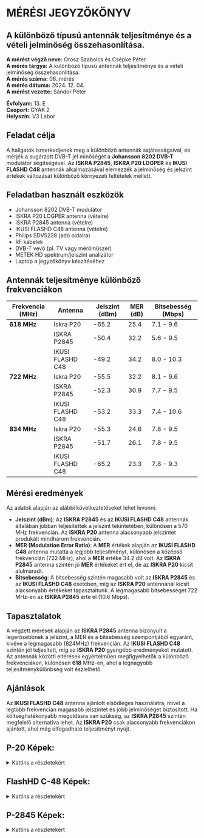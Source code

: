 # MÉRÉSI JEGYZŐKÖNYV
## A különböző típusú antennák teljesítménye és a vételi jelminőség összehasonlítása.  

**A mérést végző neve:** Orosz Szabolcs és Csépke Péter  
**A mérés tárgya:** A különböző típusú antennák teljesítménye és a vételi jelminőség összehasonlítása.  
**A mérés száma:** 06. mérés  
**A mérés dátuma:** 2024. 12. 04.  
**A mérést vezette:** Sándor Péter  

**Évfolyam:** 13. E  
**Csoport:** GYAK 2  
**Helyszín:** V3 Labor  

## Feladat célja
A hallgatók ismerkedjenek meg a különböző antennák sajátosságaival, és mérjék a sugárzott DVB-T jel minőségét a **Johansson 8202 DVB-T** modulátor segítségével. Az **ISKRA P2845**, **ISKRA P20 LOGPER** és **IKUSI FLASHD C48** antennák alkalmazásával elemezzék a jelminőség és jelszint értékek változását különböző környezeti feltételek mellett.

## Feladatban használt eszközök  
  - Johansson 8202 DVB-T modulátor  
  - ISKRA P20 LOGPER antenna (vételre)  
  - ISKRA P2845 antenna (vételre)  
  - IKUSI FLASHD C48 antenna (vételre)  
  - Philips SDV5228 (adó oldalra)  
  - RF kábelek  
  - DVB-T vevő (pl. TV vagy mérőműszer)  
  - METEK HD spektrum/jelszint analizátor  
  - Laptop a jegyzőkönyv készítéséhez  

## Antennák teljesítménye különböző frekvenciákon

| Frekvencia (MHz) | Antenna          | Jelszint (dBm) | MER (dB) | Bitsebesség (Mbps) |
| ---------------- | ---------------- | -------------- | -------- | ------------------ |
| **618 MHz**      | Iskra P20        | -65.2          | 25.4     | 7.1 - 9.6          |
|                  | ISKRA P2845      | -50.4          | 32.2     | 5.6 - 9.5          |
|                  | IKUSI FLASHD C48 | -49.2          | 34.2     | 8.0 - 10.3         |
| **722 MHz**      | Iskra P20        | -55.5          | 32.2     | 8.1 - 9.6          |
|                  | ISKRA P2845      | -52.3          | 30.9     | 7.7 - 9.5          |
|                  | IKUSI FLASHD C48 | -53.2          | 33.3     | 7.4 - 10.6         |
| **834 MHz**      | Iskra P20        | -55.3          | 24.6     | 7.8 - 9.5          |
|                  | ISKRA P2845      | -51.7          | 26.1     | 7.8 - 9.5          |
|                  | IKUSI FLASHD C48 | -65.2          | 23.3     | 7.8 - 9.3          |

##  Mérési eredmények 
Az adatok alapján az alábbi következtetéseket lehet levonni:
- **Jelszint (dBm)**: Az **ISKRA P2845** és az **IKUSI FLASHD C48** antennák általában jobban teljesítettek a jelszint tekintetében, különösen a 570 MHz frekvencián. Az **ISKRA P20** antenna alacsonyabb jelszintet produkált mindhárom frekvencián.
- **MER (Modulation Error Ratio)**: A **MER** értékek alapján az **IKUSI FLASHD C48** antenna mutatta a legjobb teljesítményt, különösen a középső frekvencián (722 MHz), ahol a **MER** értéke 34.2 dB volt. Az **ISKRA P2845** antenna szintén jó **MER** értékeket ért el, de az **ISKRA P20** kicsit alulmaradt.
- **Bitsebesség**: A bitsebesség szintén magasabb volt az **ISKRA P2845** és az **IKUSI FLASHD C48** esetében, míg az **ISKRA P20** antennánál kicsit alacsonyabb értékeket tapasztaltunk. A legmagasabb bitsebességet 722 MHz-en az **ISKRA P2845** érte el (10.6 Mbps).

##  Tapasztalatok
A végzett mérések alapján az **ISKRA P2845** antenna bizonyult a legerősebbnek a jelszint, a MER és a bitsebesség szempontjából egyaránt, kivéve a legmagasabb (824MHz) frekvencián. Az **IKUSI FLASHD C48** szintén jól teljesített, míg az **ISKRA P20** gyengébb eredményeket mutatott. Az antennák közötti eltérések egyértelműen megfigyelhetők a különböző frekvenciákon, különösen **618** MHz-en, ahol a legnagyobb teljesítménykülönbség volt észlelhető.

 
## Ajánlások
Az **IKUSI FLASHD C48** antenna ajánlott elsődleges használatra, mivel a legtöbb frekvencián magasabb jelszintet és jobb jelminőséget biztosított. Ha költséghatékonyabb megoldásra van szükség, az **ISKRA P2845** szintén megfelelő alternatíva lehet. Az **ISKRA P20** csak alacsonyabb frekvenciákon ajánlott, ahol még elfogadható teljesítményt nyújt.

## P-20 Képek:
<details>
<summary>Kattins a részletekért</summary>

**722MHz Mért Képek**
![its_snapshot_0021](https://github.com/user-attachments/assets/4cb4c9c1-b9d1-4886-9cd6-85c5d16ca6a1)  


---

**834MHz Mért Képek**
![its_snapshot_0022](https://github.com/user-attachments/assets/bf1d54d9-cda0-498d-93b2-1ac54792ba82)  

---

</details>

## FlashHD C-48 Képek:
<details>

<summary>Kattins a részletekért</summary>

**618Mhz Mért Képek:**
 ![its_snapshot_0026](https://github.com/user-attachments/assets/c6fa5ee6-0ab8-4ef5-8d43-68fb212e1ef0)


---

**722MHz Mért Képek**
  ![its_snapshot_0027](https://github.com/user-attachments/assets/551790d3-753d-4aba-b1a1-38d63aa39ea4)

---

**834MHz Mért Képek**
 ![its_snapshot_0028](https://github.com/user-attachments/assets/542fd9a3-5724-433b-9637-72d5bf6be518)

---

</details>

## P-2845 Képek:
<details>

<summary>Kattins a részletekért</summary>

**618Mhz Mért Képek:**
![its_snapshot_0025](https://github.com/user-attachments/assets/c644303f-8c7c-4ab9-8892-fbdfe678f168)


---

**722MHz Mért Képek**
![its_snapshot_0024](https://github.com/user-attachments/assets/65449345-39f6-4b31-9c99-602bc66658b5)


---

**834MHz Mért Képek**
![its_snapshot_0023](https://github.com/user-attachments/assets/acf267d9-503e-4d2f-831a-59cc1db31b1a)


---

</details>
